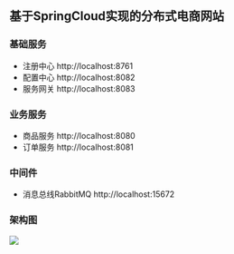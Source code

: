 ## 基于SpringCloud实现的分布式电商网站


### 基础服务
- 注册中心 http://localhost:8761
- 配置中心 http://localhost:8082
- 服务网关 http://localhost:8083

### 业务服务
- 商品服务 http://localhost:8080
- 订单服务 http://localhost:8081

### 中间件
- 消息总线RabbitMQ  http://localhost:15672

### 架构图
![](https://github.com/zaiyunduan123/springcloud_shop/blob/master/image/image.png)

